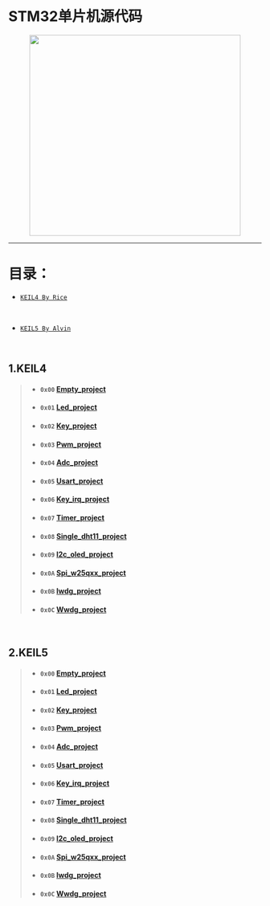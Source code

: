 # STM32单片机源代码

 <div align="center">
   <img src='../pic/GND-logo.jpg' height="400" width="420"/>
 </div>
 
---

# 目录：
 
- [`KEIL4 By Rice`](#KEIL4)

<br>

- [`KEIL5 By Alvin`](#KEIL5)

<br>

<h2 id="KEIL4">1.KEIL4</h2>

>* #### `0x00`  [Empty_project](../STM32/keil4_project/0.empty_project)
>* #### `0x01`  [Led_project](../STM32/keil4_project/1.led_project)
>* #### `0x02`  [Key_project](../STM32/keil4_project/2.key_project)
>* #### `0x03`  [Pwm_project](../STM32/keil4_project/3.pwm_project)
>* #### `0x04`  [Adc_project](../STM32/keil4_project/4.adc_project)
>* #### `0x05`  [Usart_project](../STM32/keil4_project/5.uart_project)
>* #### `0x06`  [Key_irq_project](../STM32/keil4_project/6.key_irq_project)
>* #### `0x07`  [Timer_project](../STM32/keil4_project/7.timer_project)
>* #### `0x08`  [Single_dht11_project](../STM32/keil4_project/8.single_dht11_project)
>* #### `0x09`  [I2c_oled_project](../STM32/keil4_project/9.i2c_oled_project)
>* #### `0x0A`  [Spi_w25qxx_project](../STM32/keil4_project/10.spi_w25qxx_project)
>* #### `0x0B`  [Iwdg_project](../STM32/keil4_project/11.iwdg_project)
>* #### `0x0C`  [Wwdg_project](../STM32/keil4_project/12.wwdg_project)

<br>

<h2 id="KEIL5">2.KEIL5</h2>

>* #### `0x00`  [Empty_project](../STM32/keil5_project/0.empty_project)
>* #### `0x01`  [Led_project](../STM32/keil5_project/1.led_project)
>* #### `0x02`  [Key_project](../STM32/keil5_project/2.key_project)
>* #### `0x03`  [Pwm_project](../STM32/keil5_project/3.pwm_project)
>* #### `0x04`  [Adc_project](../STM32/keil5_project/4.adc_project)
>* #### `0x05`  [Usart_project](../STM32/keil5_project/5.uart_project)
>* #### `0x06`  [Key_irq_project](../STM32/keil5_project/6.key_irq_project)
>* #### `0x07`  [Timer_project](../STM32/keil5_project/7.timer_project)
>* #### `0x08`  [Single_dht11_project](../STM32/keil5_project/8.single_dht11_project)
>* #### `0x09`  [I2c_oled_project](../STM32/keil5_project/9.i2c_oled_project)
>* #### `0x0A`  [Spi_w25qxx_project](../STM32/keil5_project/10.spi_w25qxx_project)
>* #### `0x0B`  [Iwdg_project](../STM32/keil5_project/11.iwdg_project)
>* #### `0x0C`  [Wwdg_project](../STM32/keil5_project/12.wwdg_project)

